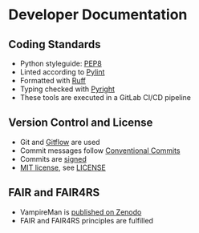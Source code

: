 # Developer Documentation

## Coding Standards

- Python styleguide: [PEP8](https://peps.python.org/pep-0008/)
- Linted according to [Pylint](https://www.pylint.org/)
- Formatted with [Ruff](https://github.com/astral-sh/ruff)
- Typing checked with [Pyright](https://github.com/microsoft/pyright)
- These tools are executed in a GitLab CI/CD pipeline

## Version Control and License

- Git and [Gitflow](https://www.atlassian.com/git/tutorials/comparing-workflows/gitflow-workflow) are used
- Commit messages follow [Conventional Commits](https://www.conventionalcommits.org/en/v1.0.0/)
- Commits are [signed](https://git-scm.com/book/en/v2/Git-Tools-Signing-Your-Work)
- [MIT license](https://mit-license.org/), see [LICENSE](./LICENSE)

## FAIR and FAIR4RS

- VampireMan is [published on Zenodo](https://doi.org/10.5281/zenodo.14644537)
- FAIR and FAIR4RS principles are fulfilled
